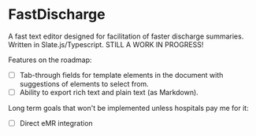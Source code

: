 # FastDischarge

A fast text editor designed for facilitation of faster discharge summaries. Written in Slate.js/Typescript. STILL A WORK IN PROGRESS!

Features on the roadmap:
- [ ] Tab-through fields for template elements in the document with suggestions of elements to select from.
- [ ] Ability to export rich text and plain text (as Markdown).

Long term goals that won't be implemented unless hospitals pay me for it:
- [ ] Direct eMR integration